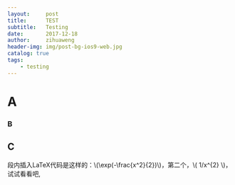 ```yaml
---
layout:     post
title:      TEST
subtitle:   Testing
date:       2017-12-18
author:     zihuaweng
header-img: img/post-bg-ios9-web.jpg
catalog: true
tags:
    - testing
---
```


# A
### B

## C

段内插入LaTeX代码是这样的：\\(\exp(-\frac{x^2}{2})\\)，第二个，\\( 1/x^{2} \\)， 试试看看吧,
